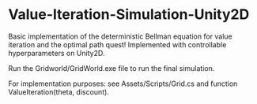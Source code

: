 # Value-Iteration-Simulation-Unity2D
Basic implementation of the deterministic Bellman equation for value iteration and the optimal path quest! Implemented with controllable hyperparameters on Unity2D.

Run the Gridworld/GridWorld.exe file to run the final simulation.

For implementation purposes: see Assets/Scripts/Grid.cs and function ValueIteration(theta, discount).
